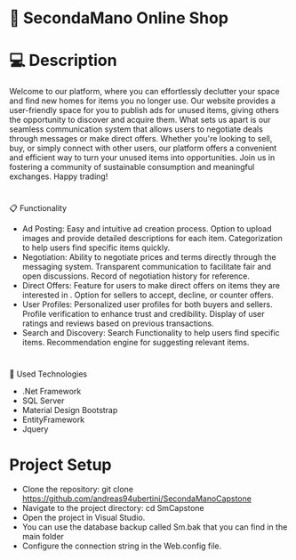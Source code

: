 
# 📜 SecondaMano Online Shop
# 💻 Description

 Welcome to our platform, where you can effortlessly declutter your space and find new homes for items you no longer use. Our website provides a user-friendly space for you to publish ads for unused items, giving others the opportunity to discover and acquire them. What sets us apart is our seamless communication system that allows users to negotiate deals through messages or make direct offers. Whether you're looking to sell, buy, or simply connect with other users, our platform offers a convenient and efficient way to turn your unused items into opportunities. Join us in fostering a community of sustainable consumption and meaningful exchanges. Happy trading!
#
📋 Functionality

- Ad Posting: Easy and intuitive ad creation process. Option to upload images and provide detailed descriptions for each item. Categorization to help users find specific items quickly.
- Negotiation: Ability to negotiate prices and terms directly through the messaging system. Transparent communication to facilitate fair and open discussions. Record of negotiation history for reference.
- Direct Offers: Feature for users to make direct offers on items they are interested in .  Option for sellers to accept, decline, or counter offers.
- User Profiles: Personalized user profiles for both buyers and sellers. Profile verification to enhance trust and credibility. Display of user ratings and reviews based on previous transactions.
- Search and Discovery: Search Functionality to help users find specific items. Recommendation engine for suggesting relevant items.
#
📱 Used Technologies
- .Net Framework
- SQL Server
- Material Design Bootstrap
- EntityFramework
- Jquery
#
# Project Setup

- Clone the repository: git clone https://github.com/andreas94ubertini/SecondaManoCapstone
- Navigate to the project directory: cd SmCapstone
- Open the project in Visual Studio.
- You can use the database backup called Sm.bak that you can find  in the main folder 
- Configure the connection string in the Web.config file.
